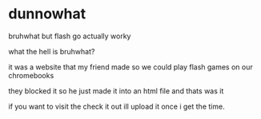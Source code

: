 # dunnowhat
bruhwhat but flash go actually worky

what the hell is bruhwhat?

it was a website that my friend made so we could play flash games on our chromebooks

they blocked it so he just made it into an html file and thats was it

if you want to visit the check it out ill upload it once i get the time.
